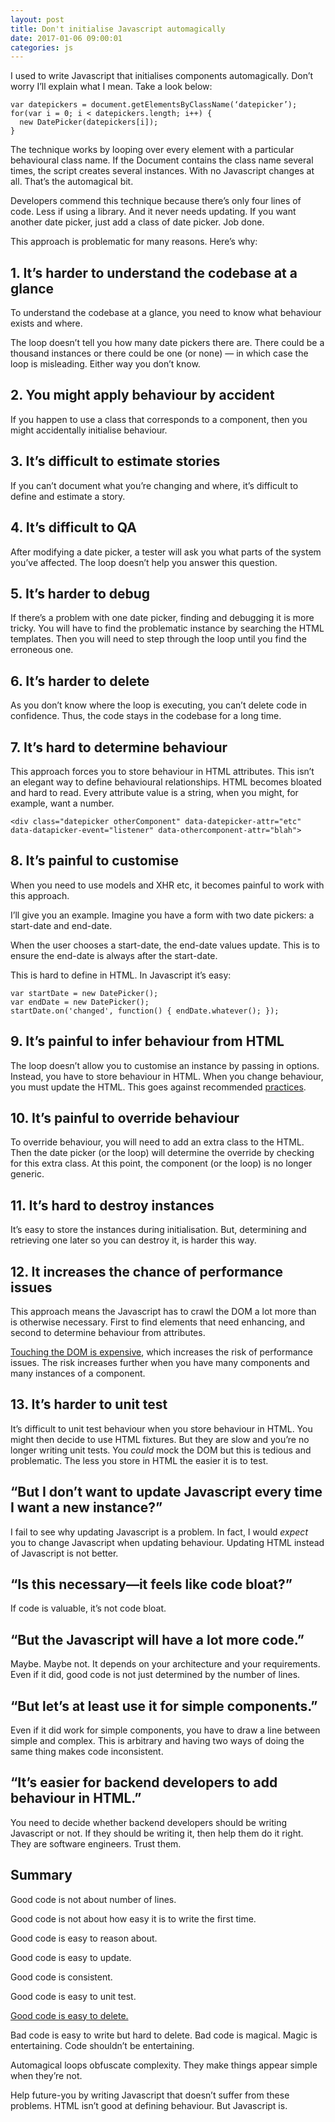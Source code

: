 ```yaml
---
layout: post
title: Don't initialise Javascript automagically
date: 2017-01-06 09:00:01
categories: js
---
```


I used to write Javascript that initialises components automagically. Don’t
worry I’ll explain what I mean. Take a look below:

    var datepickers = document.getElementsByClassName(‘datepicker’);
    for(var i = 0; i < datepickers.length; i++) {
      new DatePicker(datepickers[i]);
    }

The technique works by looping over every element with a particular behavioural
class name. If the Document contains the class name several times, the script
creates several instances. With no Javascript changes at all. That’s the
automagical bit.

Developers commend this technique because there’s only four lines of code. Less
if using a library. And it never needs updating. If you want another date
picker, just add a class of date picker. Job done.

This approach is problematic for many reasons. Here’s why:

## 1. It’s harder to understand the codebase at a glance

To understand the codebase at a glance, you need to know what behaviour exists
and where.

The loop doesn’t tell you how many date pickers there are. There could be a
thousand instances or there could be one (or none) — in which case the loop is
misleading. Either way you don’t know.

## 2. You might apply behaviour by accident

If you happen to use a class that corresponds to a component, then you might
accidentally initialise behaviour.

## 3. It’s difficult to estimate stories

If you can’t document what you’re changing and where, it’s difficult to define
and estimate a story.

## 4. It’s difficult to QA

After modifying a date picker, a tester will ask you what parts of the system
you’ve affected. The loop doesn’t help you answer this question.

## 5. It’s harder to debug

If there’s a problem with one date picker, finding and debugging it is more
tricky. You will have to find the problematic instance by searching the HTML
templates. Then you will need to step through the loop until you find the
erroneous one.

## 6. It’s harder to delete

As you don’t know where the loop is executing, you can’t delete code in
confidence. Thus, the code stays in the codebase for a long time.

## 7. It’s hard to determine behaviour

This approach forces you to store behaviour in HTML attributes. This isn’t an
elegant way to define behavioural relationships. HTML becomes bloated and hard
to read. Every attribute value is a string, when you might, for example, want a
number.

    <div class="datepicker otherComponent" data-datepicker-attr="etc" data-datapicker-event="listener" data-othercomponent-attr="blah">

## 8. It’s painful to customise

When you need to use models and XHR etc, it becomes painful to work with this
approach.

I’ll give you an example. Imagine you have a form with two date pickers: a
start-date and end-date.

When the user chooses a start-date, the end-date values update. This is to
ensure the end-date is always after the start-date.

This is hard to define in HTML. In Javascript it’s easy:

    var startDate = new DatePicker();
    var endDate = new DatePicker();
    startDate.on('changed', function() { endDate.whatever(); });

## 9. It’s painful to infer behaviour from HTML

The loop doesn’t allow you to customise an instance by passing in options. Instead, you have to store behaviour in HTML. When you change behaviour, you must update the HTML. This goes against recommended​ [practices](https://en.wikipedia.org/wiki/Separation_of_concerns).

## 10. It’s painful to override behaviour

To override behaviour, you will need to add an extra class to the HTML. Then the date picker (or the loop) will determine the override by checking for this extra class. At this point, the component (or the loop) is no longer generic.​

## 11. It’s hard to destroy instances

It’s easy to store the instances during initialisation. But, determining and
retrieving one later so you can destroy it, is harder this way.

## 12. It increases the chance of performance issues

This approach means the Javascript has to crawl the DOM a lot more than is
otherwise necessary. First to find elements that need enhancing, and second to
determine behaviour from attributes.

[Touching the DOM is expensive](https://www.nczonline.net/blog/2009/02/03/speed-up-your-javascript-part-4/), which increases the risk of performance issues. The risk increases further when you have many components and many instances of a component.

## 13. It’s harder to unit test

It’s difficult to unit test behaviour when you store behaviour in HTML. You
might then decide to use HTML fixtures. But they are slow and you’re no longer
writing unit tests. You *could* mock the DOM but this is tedious and
problematic. The less you store in HTML the easier it is to test.

## “But I don’t want to update Javascript every time I want a new instance?”

I fail to see why updating Javascript is a problem. In fact, I would *expect*
you to change Javascript when updating behaviour. Updating HTML instead of
Javascript is not better.

## “Is this necessary—it  feels like code bloat?”

If code is valuable, it’s not code bloat.

## “But the Javascript will have a lot more code.”

Maybe. Maybe not. It depends on your architecture and your requirements. Even if
it did, good code is not just determined by the number of lines.

## “But let’s at least use it for simple components.”

Even if it did work for simple components, you have to draw a line between
simple and complex. This is arbitrary and having two ways of doing the same
thing makes code inconsistent.

## “It’s easier for **backend developers to add behaviour in HTML.**”

You need to decide whether backend developers should be writing Javascript or
not. If they should be writing it, then help them do it right. They are software
engineers. Trust them.

## Summary

Good code is not about number of lines.

Good code is not about how easy it is to write the first time.

Good code is easy to reason about. 

Good code is easy to update.

Good code is consistent.

Good code is easy to unit test.

[Good code is easy to delete.](http://programmingisterrible.com/post/139222674273/write-code-that-is-easy-to-delete-not-easy-to.)

Bad code is easy to write but hard to delete. Bad code is magical. Magic is
entertaining. Code shouldn’t be entertaining.

Automagical loops obfuscate complexity. They make things appear simple when
they’re not.

Help future-you by writing Javascript that doesn’t suffer from these problems.
HTML isn’t good at defining behaviour. But Javascript is.
